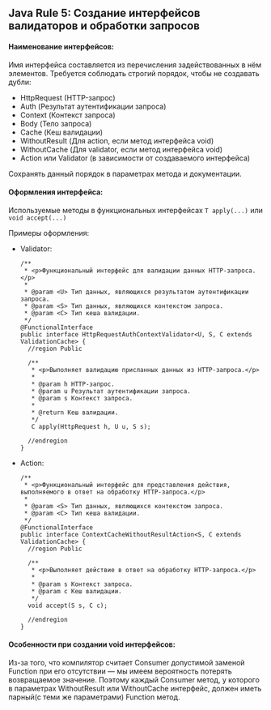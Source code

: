 ## Java Rule 5: Создание интерфейсов валидаторов и обработки запросов

#### Наименование интерфейсов:
Имя интерфейса составляется из перечисления задействованных в нём элементов. Требуется соблюдать строгий порядок,
чтобы не создавать дубли:

- HttpRequest (HTTP-запрос)
- Auth (Результат аутентификации запроса)
- Context (Контекст запроса)
- Body (Тело запроса)
- Cache (Кеш валидации)
- WithoutResult (Для action, если метод интерфейса void)
- WithoutCache (Для validator, если метод интерфейса void)
- Action или Validator (в зависимости от создаваемого интерфейса)

Сохранять данный порядок в параметрах метода и документации.

#### Оформления интерфейса:

Используемые методы в функциональных интерфейсах `T apply(...)` или `void accept(...)`

Примеры оформления:

- Validator:
  ```
  /**
   * <p>Функциональный интерфейс для валидации данных HTTP-запроса.</p>
   *
   * @param <U> Тип данных, являющихся результатом аутентификации запроса.
   * @param <S> Тип данных, являющихся контекстом запроса.
   * @param <C> Тип кеша валидации.
   */
  @FunctionalInterface
  public interface HttpRequestAuthContextValidator<U, S, C extends ValidationCache> {
    //region Public

    /**
     * <p>Выполняет валидацию присланных данных из HTTP-запроса.</p>
     *
     * @param h HTTP-запрос.
     * @param u Результат аутентификации запроса.
     * @param s Контекст запроса.
     *
     * @return Кеш валидации.
     */
     C apply(HttpRequest h, U u, S s);

    //endregion
  }
  ```

- Action:
  ```
  /**
   * <p>Функциональный интерфейс для представления действия, выполняемого в ответ на обработку HTTP-запроса.</p>
   *
   * @param <S> Тип данных, являющихся контекстом запроса.
   * @param <C> Тип кеша валидации.
   */
  @FunctionalInterface
  public interface ContextCacheWithoutResultAction<S, C extends ValidationCache> {
    //region Public

    /**
     * <p>Выполняет действие в ответ на обработку HTTP-запроса.</p>
     *
     * @param s Контекст запроса.
     * @param c Кеш валидации.
     */
    void accept(S s, C c);

    //endregion
  }
  ```

#### Особенности при создании void интерфейсов:

Из-за того, что компилятор считает Consumer допустимой заменой Function при его отсутствии — мы имеем вероятность
потерять возвращаемое значение. Поэтому каждый Consumer метод, у которого в параметрах WithoutResult
или WithoutCache интерфейс, должен иметь парный(с теми же параметрами) Function метод.

